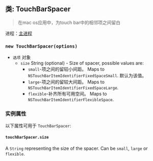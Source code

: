 ## 类: TouchBarSpacer

> 在mac os应用中，为touch bar中的相邻项之间留白

进程：[主进程](../glossary.md#main-process)

### `new TouchBarSpacer(options)`

* `选项` 对象
  * `size` String (optional) - Size of spacer, possible values are:
    * ` small `-项之间的留较小间距。 Maps to `NSTouchBarItemIdentifierFixedSpaceSmall`. 默认为该值。
    * ` large `-项之间的留较大间距。 Maps to `NSTouchBarItemIdentifierFixedSpaceLarge`.
    * ` flexible `-补齐所有可用空间。 Maps to `NSTouchBarItemIdentifierFlexibleSpace`.

### 实例属性

以下属性可用于 `TouchBarSpacer`:

#### `touchBarSpacer.size`

A `String` representing the size of the spacer.  Can be `small`, `large` or `flexible`.
